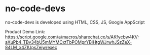 # no-code-devs
no-code-devs is developed using HTML, CSS, JS, Google AppScript

Product Demo Link: https://script.google.com/a/macros/sharechat.co/s/AKfycbw4KV-aXuPb4_TBv34bU5mMYMCxtTbPOMprYBlHtgWJrwhJSzZeX-84LM_x4ZIUpsZejw/exec
